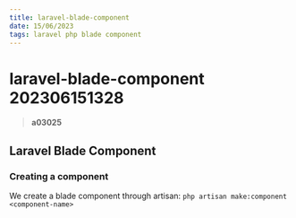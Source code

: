 ```yaml
---
title: laravel-blade-component
date: 15/06/2023
tags: laravel php blade component
---
```


# **laravel-blade-component** 202306151328 
> **a03025**

  

## Laravel Blade Component

### Creating a component
We create a blade component through artisan:
`php artisan make:component <component-name>`




